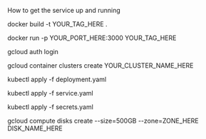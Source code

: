 How to get the service up and running

<!-- Build image -->
docker build -t YOUR_TAG_HERE .

<!-- Test container locally -->
docker run -p YOUR_PORT_HERE:3000 YOUR_TAG_HERE

<!-- Deployment in gcloud -->
<!-- Login -->
gcloud auth login

<!-- Create a cluster -->
gcloud container clusters create YOUR_CLUSTER_NAME_HERE

<!-- Create a deployment -->
kubectl apply -f deployment.yaml

<!-- Create a service -> Exposes it externally if the type is LoadBalancer-->
kubectl apply -f service.yaml

<!-- Create secrets -->
kubectl apply -f secrets.yaml

<!-- Optional -> Create a persistent volume -->
<!-- NB -> Disk must be in the same zone and VMs created -->
gcloud compute disks create --size=500GB --zone=ZONE_HERE DISK_NAME_HERE